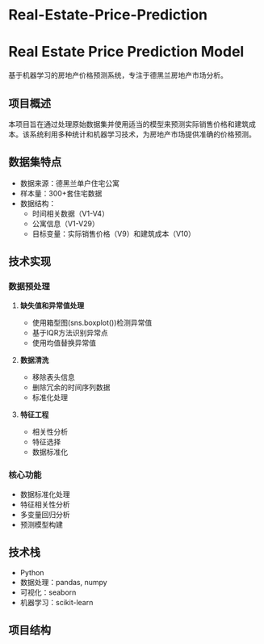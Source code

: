 # Real-Estate-Price-Prediction

# Real Estate Price Prediction Model

基于机器学习的房地产价格预测系统，专注于德黑兰房地产市场分析。

## 项目概述

本项目旨在通过处理原始数据集并使用适当的模型来预测实际销售价格和建筑成本。该系统利用多种统计和机器学习技术，为房地产市场提供准确的价格预测。

## 数据集特点

- 数据来源：德黑兰单户住宅公寓
- 样本量：300+套住宅数据
- 数据结构：
  - 时间相关数据（V1-V4）
  - 公寓信息（V1-V29）
  - 目标变量：实际销售价格（V9）和建筑成本（V10）

## 技术实现

### 数据预处理
1. **缺失值和异常值处理**
   - 使用箱型图(sns.boxplot())检测异常值
   - 基于IQR方法识别异常点
   - 使用均值替换异常值

2. **数据清洗**
   - 移除表头信息
   - 删除冗余的时间序列数据
   - 标准化处理

3. **特征工程**
   - 相关性分析
   - 特征选择
   - 数据标准化

### 核心功能
- 数据标准化处理
- 特征相关性分析
- 多变量回归分析
- 预测模型构建

## 技术栈
- Python
- 数据处理：pandas, numpy
- 可视化：seaborn
- 机器学习：scikit-learn

## 项目结构
